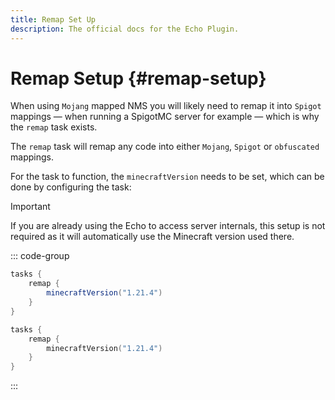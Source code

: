 ```yaml
---
title: Remap Set Up
description: The official docs for the Echo Plugin.
---
```


# Remap Setup {#remap-setup}

When using `Mojang` mapped NMS you will likely need to remap it into `Spigot` mappings — when running a SpigotMC server for example — which is why the `remap` task exists.

The `remap` task will remap any code into either `Mojang`, `Spigot` or `obfuscated` mappings.

For the task to function, the `minecraftVersion` needs to be set, which can be done by configuring the task:

> [!IMPORTANT]
> If you are already using the Echo to access server internals, this setup is not required as it will automatically use the Minecraft version used there.

::: code-group
```Groovy [Groovy DSL]
tasks {
    remap {
        minecraftVersion("1.21.4")
    }
}
```
```Kotlin [Kotlin DSL]
tasks {
    remap {
        minecraftVersion("1.21.4")
    }
}
```
:::